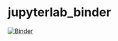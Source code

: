 # jupyterlab_binder

[![Binder](https://mybinder.org/badge_logo.svg)](https://mybinder.org/v2/gh/oumnix/jupyterlab_binder/HEAD?urlpath=%2Ftree%2Fmvp_jupyterlab.ipynb)
